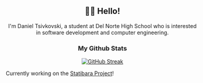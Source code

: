 <div align="center">

## 🙋‍♂️ Hello!

I'm Daniel Tsivkovski, a student at Del Norte High School who is interested in software development and computer engineering. 

### My Github Stats


  
<!-- [![Daniel Tsivkovski's GitHub stats](https://github-readme-stats.vercel.app/api?username=dtsivkovski&show_icons=true&theme=transparent&hide_border=true)](https://github.com/dtsivkovski) -->

[![GitHub Streak](https://streak-stats.demolab.com?user=dtsivkovski&theme=transparent&hide_border=true&fire=EB5454&stroke=EB5454&currStreakNum=EB5454&ring=EBA416&sideNums=EBA416&sideLabels=C83EEB&currStreakLabel=C83EEB&dates=919191)](https://git.io/streak-stats)
  


</div>

Currently working on the [Statibara Project](https://github.com/dtsivkovski/statibara)!
